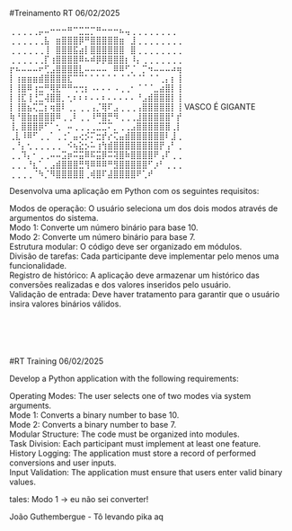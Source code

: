#Treinamento RT
06/02/2025

⢀⢀⢀⢀⢀⡤⠤⠒⠒⠒⠛⠉⣉⣉⡉⠛⠒⠒⠒⠦⢤⢀⢀⢀⢀⢀⢀⢀⢀ 
⢀⢀⢀⢀⢀⢀⣧⠀⣶⣿⣿⣿⡿⠛⣿⣿⣿⣿⣿⣶⠀⣸⢀⢀⢀⢀⢀⢀⢀⢀ 
⢀⢀⢀⢀⢀⢀⢸⠀⣿⣿⣿⣯⣴⡇⣿⣿⣿⣿⣿⣿⠀⣿⢀⢀⢀⢀⢀⢀⢀⢀ 
⢀⢀⢀⢀⢀⢀⡏⢰⣿⣿⣿⣿⠿⠦⠾⡿⡿⣿⣿⣿⡆⠸⡄⢀⢀⢀⢀⢀⢀⢀ 
⡖⠦⠤⠤⠤⠖⢋⣠⣿⣿⣿⣿⣇⠤⠤⠤⠤⠀⠿⠿⠋⡈⠀⡉⠲⠤⠤⠤⠴⢶ 
⡇⢰⣶⣶⣶⣾⣿⣿⣿⣿⣏⠉⠉⠁⠁⠁⠁⠁⠁⠈⠈⠈⠈⠁⠈⠈⢀⡄⡆⢸ 
⡇⢸⣿⠿⢰⣒⠛⢿⣟⠛⠛⢒⢒⡆⠠⠄⠄⠄⠠⢀⢀⠂⠈⠈⠈⣀⣴⣿⡇⢸ 
⡇⢸⣏⢸⢘⣉⢼⣿⣿⡀⢂⠆⠆⠆⠄⠄⠆⠄⠄⠄⠄⠄⠘⣠⣾⣿⣿⣿⡇⢸ 
⡇⢸⣿⣦⢍⣉⡆⢶⣿⠇⢀⡀⢀⢀⢠⡈⢿⠏⣠⢀⢀⢀⢠⣿⣿⣿⣿⣿⡇⢸  VASCO É GIGANTE
⢷⠘⣿⣷⣶⣿⣿⣿⠿⢀⢀⠇⢀⢀⠸⠛⣿⡛⠻⢀⢀⢀⣸⣿⣿⣿⣿⣿⠃⡞ 
⢸⡀⣿⣿⣿⡿⠋⠁⢂⠀⠤⢀⢀⢀⢀⣈⣉⠍⡀⢀⢀⣠⣿⣿⣿⣿⣿⣿⢀⡇ 
⢀⣇⠸⠿⠋⢀⢀⠁⢀⢐⠁⣤⢔⡪⠍⣒⡞⡔⢍⣤⣾⣿⣿⣿⣿⣿⣿⠇⣸⢀ 
⢀⠘⡄⢂⢀⢀⢀⢀⢀⠀⠪⢦⣕⡢⠥⢰⢳⣾⣿⣿⣿⣿⣿⣿⣿⣿⡟⢠⠃⢀ 
⢀⢀⠹⡄⠂⢀⢀⠤⠤⣩⡶⠭⣭⠿⠯⣭⡿⠭⢽⣿⠷⣿⣿⣿⣿⠟⢠⠏⢀⢀ 
⢀⢀⢀⠘⣆⠁⡀⣠⣾⣿⣿⣿⣛⢻⠿⠿⠿⠛⣻⣿⣿⣿⣿⣿⠋⡰⠃⢀⢀⢀ 
⢀⢀⢀⢀⠈⠳⡈⠻⣿⣿⣿⣿⣿⢀⢾⣿⠏⣼⣿⣿⣿⣿⠟⢁⠞ 

Desenvolva uma aplicação em Python com os seguintes requisitos:

Modos de operação: O usuário seleciona um dos dois modos através de argumentos do sistema.\
Modo 1: Converte um número binário para base 10.\
Modo 2: Converte um número binário para base 7.\
Estrutura modular: O código deve ser organizado em módulos.\
Divisão de tarefas: Cada participante deve implementar pelo menos uma funcionalidade.\
Registro de histórico: A aplicação deve armazenar um histórico das conversões realizadas e dos valores inseridos pelo usuário.\
Validação de entrada: Deve haver tratamento para garantir que o usuário insira valores binários válidos.
<br><br>
<br><br>
<br><br>
#RT Training
06/02/2025

Develop a Python application with the following requirements:

Operating Modes: The user selects one of two modes via system arguments.\
Mode 1: Converts a binary number to base 10.\
Mode 2: Converts a binary number to base 7.\
Modular Structure: The code must be organized into modules.\
Task Division: Each participant must implement at least one feature.\
History Logging: The application must store a record of performed conversions and user inputs.\
Input Validation: The application must ensure that users enter valid binary values.


tales: Modo 1 -> eu não sei converter!

João Guthembergue - Tô levando pika aq